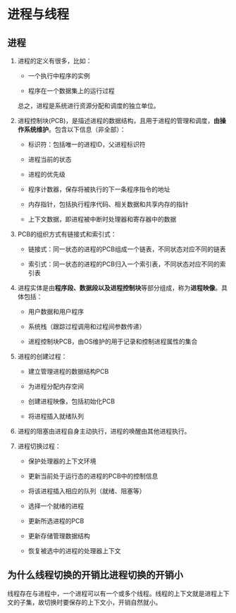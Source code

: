 # 进程与线程

## 进程

1. 进程的定义有很多，比如：

    - 一个执行中程序的实例

    - 程序在一个数据集上的运行过程

    总之，进程是系统进行资源分配和调度的独立单位。

2. 进程控制块(PCB)，是描述进程的数据结构，且用于进程的管理和调度，**由操作系统维护**。包含以下信息（非全部）：

    - 标识符：包括唯一的进程ID，父进程标识符

    - 进程当前的状态

    - 进程的优先级

    - 程序计数器，保存将被执行的下一条程序指令的地址

    - 内存指针，包括执行程序代码、相关数据和共享内存的指针

    - 上下文数据，即进程被中断时处理器和寄存器中的数据

3. PCB的组织方式有链接式和索引式：

    - 链接式：同一状态的进程的PCB组成一个链表，不同状态对应不同的链表

    - 索引式：同一状态的进程的PCB归入一个索引表，不同状态对应不同的索引表

4. 进程实体是由**程序段、数据段以及进程控制块**等部分组成，称为**进程映像**。具体包括：

    - 用户数据和用户程序

    - 系统栈（跟踪过程调用和过程间参数传递）

    - 进程控制块PCB，由OS维护的用于记录和控制进程属性的集合

5. 进程的创建过程：

    - 建立管理进程的数据结构PCB

    - 为进程分配内存空间

    - 创建进程映像，包括初始化PCB

    - 将进程插入就绪队列

6. 进程的阻塞由进程自身主动执行，进程的唤醒由其他进程执行。

7. 进程切换过程：

    - 保护处理器的上下文环境

    - 更新当前处于运行态的进程的PCB中的控制信息

    - 将该进程插入相应的队列（就绪、阻塞等）

    - 选择一个就绪的进程

    - 更新所选进程的PCB

    - 更新存储管理数据结构

    - 恢复被选中的进程的处理器上下文

## 为什么线程切换的开销比进程切换的开销小

线程存在与进程中，一个进程可以有一个或多个线程。线程的上下文就是进程上下文的子集，故切换时要保存的上下文小，开销自然就小。
